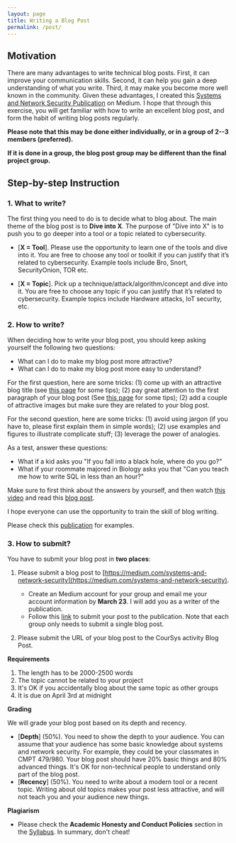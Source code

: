 ```yaml
---
layout: page
title: Writing a Blog Post
permalink: /post/
---
```


## Motivation

There are many advantages to write technical blog posts. 
First, it can improve your communication skills. Second, it can help you gain a deep understanding of what you write. Third, it may make you become more well known in the community. 
Given these advantages, I created this [Systems and Network Security Publication](https://medium.com/systems-and-network-security) on Medium. I hope that through this exercise, you will get familiar with how to write an excellent blog post, and form the habit of writing blog posts regularly. 


**Please note that this may be done either individually, or in a group of 2--3 members (preferred).**

**If it is done in a group, the blog post group may be different than the final project group.** 


## Step-by-step Instruction

### 1. What to write?
The first thing you need to do is to decide what to blog about. The main theme of the blog post is to **Dive into X**. The purpose of \"Dive into X\" is to push you to go deeper into a tool or a topic related to cybersecurity.
    
* [**X = Tool**]. Please use the opportunity to learn one of the tools and dive into it. You are free to choose any tool or toolkit if you can justify that it’s related to cybersecurity. Example tools include Bro, Snort, SecurityOnion, TOR etc.
    
* [**X = Topic**]. Pick up a technique/attack/algorithm/concept and dive into it. You are free to choose any topic if you can justify that it’s related to cybersecurity. Example topics include Hardware attacks, IoT security, etc.


### 2. How to write?
When deciding how to write your blog post, you should keep asking yourself the following two questions:
    
* What can I do to make my blog post more attractive?
* What can I do to make my blog post more easy to understand?
    
For the first question, here are some tricks: (1) come up with an attractive blog title (see [this page](https://blog.hubspot.com/marketing/a-simple-formula-for-writing-kick-ass-titles-ht#sm.0000072w4nzrqmfn2vwd6y30afmyo) for some tips); (2) pay great attention to the first paragraph of your blog post (See [this page](https://problogger.com/10-tips-for-opening-your-next-blog-post/) for some tips); (2) add a couple of attractive images but make sure they are related to your blog post.

For the second question, here are some tricks: (1) avoid using jargon (if you have to, please first explain them in simple words); (2) use examples and figures to illustrate complicate stuff; (3) leverage the power of analogies.

As a test, answer these questions:
* What if a kid asks you \"If you fall into a black hole, where do you go?\"
* What if your roommate majored in Biology asks you that \"Can you teach me how to write SQL in less than an hour?\"

Make sure to first think about the answers by yourself, and then watch [this video](https://www.youtube.com/watch?v=3J7T1xxUn7M) and read this [blog post](http://www.sohamkamani.com/blog/2016/07/07/a-beginners-guide-to-sql/).

I hope everyone can use the opportunity to train the skill of blog writing.

Please check this [publication](https://medium.com/sfu-cspmp) for examples.
   
   
### 3. How to submit?

You have to submit your blog post in **two places**:
    
   1. Please submit a blog post to [https://medium.com/systems-and-network-security](https://medium.com/systems-and-network-security). 
    
        * Create an Medium account for your group and email me your account information by **March 23**. I will add you as a writer of the publication. 
        * Follow this [link](https://help.medium.com/hc/en-us/articles/213904978-Add-draft-or-post-to-publication) to submit your post to the publication. Note that each group only needs to submit a single blog post.
    
   2. Please submit the URL of your blog post to the CourSys activity Blog Post.
    
**Requirements**
1. The length has to be 2000-2500 words
2. The topic cannot be related to your project 
3. It's OK if you accidentally blog about the same topic as other groups
4. It is due on April 3rd at midnight

    
**Grading**

We will grade your blog post based on its depth and recency.
- [**Depth**] (50%). You need to show the depth to your audience. You can assume that your audience has some basic knowledge about systems and network security. For example, they could be your classmates in CMPT 479/980. Your blog post should have 20% basic things and 80% advanced things. It's OK for non-technical people to understand only part of the blog post.
- [**Recency**] (50%). You need to write about a modern tool or a recent topic. Writing about old topics makes your post less attractive, and will not teach you and your audience new things. 

**Plagiarism**
* Please check the **Academic Honesty and Conduct Policies** section in the <a href="{{site.baseurl}}/syllabus">Syllabus</a>. In summary, don't cheat!
